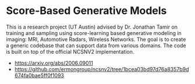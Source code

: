 # Score-Based Generative Models

This is a research project (UT Austin) advised by Dr. Jonathan Tamir on training and sampling using score-learning based generative modeling in imaging: MRI, Automotive Radars, Wireless Networks. The goal is to create a generic codebase that can support data from various domains. The code is built on top of the official NCSNV2 implementation.

- https://arxiv.org/abs/2006.09011
- https://github.com/ermongroup/ncsnv2/tree/1bcea03bd97d76a8357b9d674fa0bae5ff0f1093
